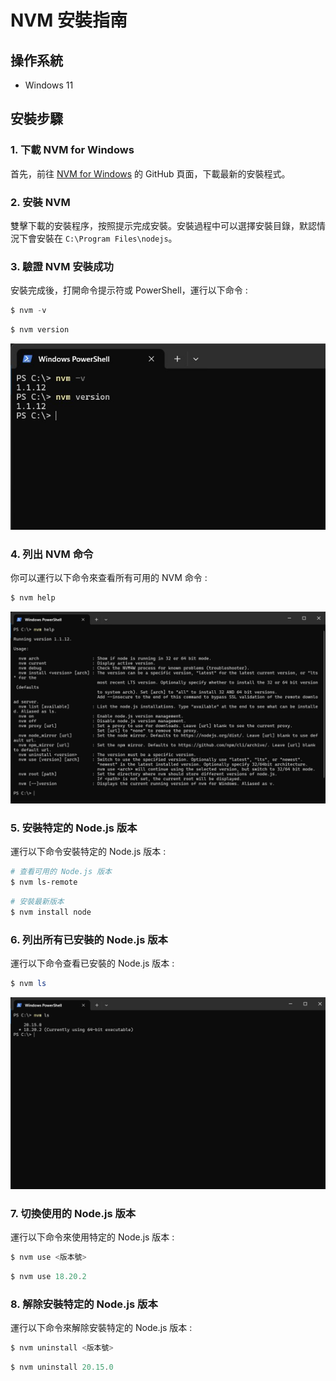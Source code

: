 # NVM 安裝指南

## 操作系統
- Windows 11

## 安裝步驟

### 1. 下載 NVM for Windows

首先，前往 [NVM for Windows](https://github.com/coreybutler/nvm-windows/releases) 的 GitHub 頁面，下載最新的安裝程式。

### 2. 安裝 NVM

雙擊下載的安裝程序，按照提示完成安裝。安裝過程中可以選擇安裝目錄，默認情況下會安裝在 `C:\Program Files\nodejs`。

<!-- ### 3. 配置 NVM

安裝完成後，打開命令提示符或 PowerShell，運行以下命令來配置 NVM：

```bash
nvm setup
```
通常不會使用這步驟 -->

### 3. 驗證 NVM 安裝成功

安裝完成後，打開命令提示符或 PowerShell，運行以下命令 : 

```Powershell
$ nvm -v
```
```Powershell
$ nvm version
```
![return](/image/nvm_version_return.jpg)

### 4. 列出 NVM 命令

你可以運行以下命令來查看所有可用的 NVM 命令 :

```Powershell
$ nvm help
```
![return](/image/nvm_help.jpg)

### 5. 安裝特定的 Node.js 版本

運行以下命令安裝特定的 Node.js 版本 :

```Powershell
# 查看可用的 Node.js 版本
$ nvm ls-remote
```

```Powershell
# 安裝最新版本
$ nvm install node
```


### 6. 列出所有已安裝的 Node.js 版本

運行以下命令查看已安裝的 Node.js 版本 :

```Powershell
$ nvm ls
```
![return](/image/nvm_ls.jpg)

### 7. 切換使用的 Node.js 版本

運行以下命令來使用特定的 Node.js 版本 :

```Powershell
$ nvm use <版本號>
```
```Powershell
$ nvm use 18.20.2
```

### 8. 解除安裝特定的 Node.js 版本

運行以下命令來解除安裝特定的 Node.js 版本 :

```Powershell
$ nvm uninstall <版本號>
```
```Powershell
$ nvm uninstall 20.15.0
```